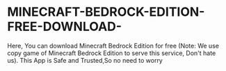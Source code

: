 # MINECRAFT-BEDROCK-EDITION-FREE-DOWNLOAD-
Here, You can download Minecraft Bedrock Edition for free (Note: We use copy game of Minecraft Bedrock Edition to serve this service, Don't hate us).
This App is Safe and Trusted,So no need to worry
